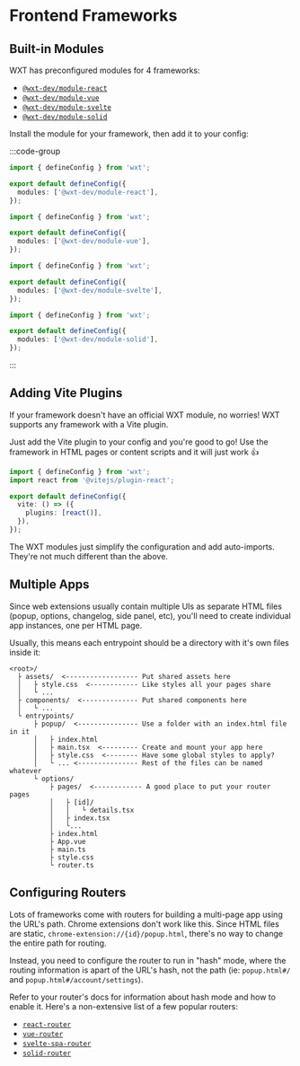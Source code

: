 # Frontend Frameworks

## Built-in Modules

WXT has preconfigured modules for 4 frameworks:

- [`@wxt-dev/module-react`](https://github.com/wxt-dev/wxt/tree/main/packages/module-react)
- [`@wxt-dev/module-vue`](https://github.com/wxt-dev/wxt/tree/main/packages/module-vue)
- [`@wxt-dev/module-svelte`](https://github.com/wxt-dev/wxt/tree/main/packages/module-svelte)
- [`@wxt-dev/module-solid`](https://github.com/wxt-dev/wxt/tree/main/packages/module-solid)

Install the module for your framework, then add it to your config:

:::code-group

```ts [React]
import { defineConfig } from 'wxt';

export default defineConfig({
  modules: ['@wxt-dev/module-react'],
});
```

```ts [Vue]
import { defineConfig } from 'wxt';

export default defineConfig({
  modules: ['@wxt-dev/module-vue'],
});
```

```ts [Svelte]
import { defineConfig } from 'wxt';

export default defineConfig({
  modules: ['@wxt-dev/module-svelte'],
});
```

```ts [Solid]
import { defineConfig } from 'wxt';

export default defineConfig({
  modules: ['@wxt-dev/module-solid'],
});
```

:::

## Adding Vite Plugins

If your framework doesn't have an official WXT module, no worries! WXT supports any framework with a Vite plugin.

Just add the Vite plugin to your config and you're good to go! Use the framework in HTML pages or content scripts and it will just work 👍

```ts
import { defineConfig } from 'wxt';
import react from '@vitejs/plugin-react';

export default defineConfig({
  vite: () => ({
    plugins: [react()],
  }),
});
```

The WXT modules just simplify the configuration and add auto-imports. They're not much different than the above.

## Multiple Apps

Since web extensions usually contain multiple UIs as separate HTML files (popup, options, changelog, side panel, etc), you'll need to create individual app instances, one per HTML page.

Usually, this means each entrypoint should be a directory with it's own files inside it:

```
<root>/
  ├ assets/  <------------------ Put shared assets here
  │   ├ style.css  <------------ Like styles all your pages share
  │   └ ...
  ├ components/  <-------------- Put shared components here
  │   └ ...
  └ entrypoints/
      ├ popup/  <--------------- Use a folder with an index.html file in it
      │   ├ index.html
      │   ├ main.tsx  <--------- Create and mount your app here
      │   ├ style.css  <-------- Have some global styles to apply?
      │   └ ... <--------------- Rest of the files can be named whatever
      └ options/
          ├ pages/  <------------ A good place to put your router pages
          │   ├ [id]/
          │   │   └ details.tsx
          │   ├ index.tsx
          │   └...
          ├ index.html
          ├ App.vue
          ├ main.ts
          ├ style.css
          └ router.ts
```

## Configuring Routers

Lots of frameworks come with routers for building a multi-page app using the URL's path. Chrome extensions don't work like this. Since HTML files are static, `chrome-extension://{id}/popup.html`, there's no way to change the entire path for routing.

Instead, you need to configure the router to run in "hash" mode, where the routing information is apart of the URL's hash, not the path (ie: `popup.html#/` and `popup.html#/account/settings`).

Refer to your router's docs for information about hash mode and how to enable it. Here's a non-extensive list of a few popular routers:

- [`react-router`](https://reactrouter.com/en/main/routers/create-hash-router)
- [`vue-router`](https://router.vuejs.org/guide/essentials/history-mode.html#Hash-Mode)
- [`svelte-spa-router`](https://www.npmjs.com/package/svelte-spa-router#hash-based-routing)
- [`solid-router`](https://github.com/solidjs/solid-router?tab=readme-ov-file#hash-mode-router)
